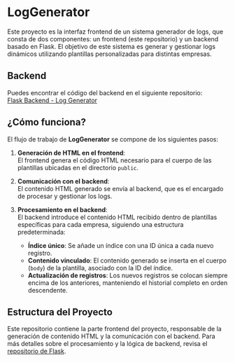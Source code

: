 # LogGenerator

Este proyecto es la interfaz frontend de un sistema generador de logs, que consta de dos componentes: un frontend (este repositorio) y un backend basado en Flask. El objetivo de este sistema es generar y gestionar logs dinámicos utilizando plantillas personalizadas para distintas empresas.

## Backend

Puedes encontrar el código del backend en el siguiente repositorio:  
[Flask Backend - Log Generator](https://github.com/Debombii/Flask)

## ¿Cómo funciona?

El flujo de trabajo de **LogGenerator** se compone de los siguientes pasos:

1. **Generación de HTML en el frontend**:  
   El frontend genera el código HTML necesario para el cuerpo de las plantillas ubicadas en el directorio `public`.

2. **Comunicación con el backend**:  
   El contenido HTML generado se envía al backend, que es el encargado de procesar y gestionar los logs.

3. **Procesamiento en el backend**:  
   El backend introduce el contenido HTML recibido dentro de plantillas específicas para cada empresa, siguiendo una estructura predeterminada:
   - **Índice único**: Se añade un índice con una ID única a cada nuevo registro.
   - **Contenido vinculado**: El contenido generado se inserta en el cuerpo (`body`) de la plantilla, asociado con la ID del índice.
   - **Actualización de registros**: Los nuevos registros se colocan siempre encima de los anteriores, manteniendo el historial completo en orden descendente.

## Estructura del Proyecto

Este repositorio contiene la parte frontend del proyecto, responsable de la generación de contenido HTML y la comunicación con el backend. Para más detalles sobre el procesamiento y la lógica de backend, revisa el [repositorio de Flask](https://github.com/Debombii/Flask).

